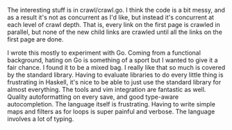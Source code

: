 The interesting stuff is in
crawl/crawl.go.  I think the code is a bit messy, and as a result it's not
as concurrent as I'd like, but instead it's concurrent at each level of 
crawl depth. That is, every link on the first page is crawled in 
parallel, but none of the new child links are crawled until all 
the links on the first page are done. 

I wrote this mostly to experiment with Go. Coming from a functional 
background, hating on Go is something of a sport but I wanted to give it a 
fair chance.  I found it to be a mixed bag.  I really like that so much
is covered by the standard library.  Having to evaluate libraries to do every
little thing is frustrating in Haskell, it's nice to be able to just use
the standard library for almost everything.  The tools and vim integration
are fantastic as well.  Quality autoformatting on every save, and good
type-aware autocompletion.  The language itself is frustrating.  Having to
write simple maps and filters as for loops is super painful and verbose.  The
language involves a lot of typing.

